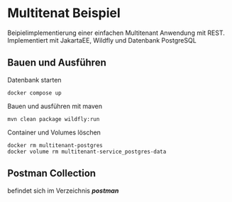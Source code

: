 # Multitenat Beispiel

Beipielimplementierung einer einfachen Multitenant Anwendung mit REST.
Implementiert mit JakartaEE, Wildfly und Datenbank PostgreSQL

## Bauen und Ausführen

Datenbank starten

    docker compose up 

Bauen und ausführen mit maven

    mvn clean package wildfly:run


Container und Volumes löschen

    docker rm multitenant-postgres
    docker volume rm multitenant-service_postgres-data

## Postman Collection

befindet sich im Verzeichnis __*postman*__
